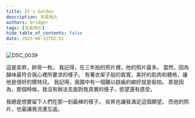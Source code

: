 ```yaml
---
title: It's Golden
description: 天長地久
authors: bridger
tags: [天長地久]
hide_table_of_contents: false
date: 2023-08-12T02:52
---
```


![DSC_0039](https://e.brid.cf/i/2023/08/12/nzml1q.webp)
<!-- truncate -->

這是奕昇，帥哥一枚。
我記得，在三年拍的照片裡，他的照片最多。
當然，因為韻味最符合我心裡所要求的樣子。
有著衣架子般的肩寬，美好的肌肉和體格，讓他是很好的模特兒。
我記得，我國中有一個難以啟齒的癖好就是偷拍。
那是因為，那個時候，我沒有辦法去面對我真實的樣子，慾望還有感受。

我總是想要留下人們在那一刻最棒的樣子。
奕昇也讓我滿足這個願望。
而他的照片，也最讓我流連忘返。